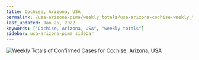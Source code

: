 ```yaml
---
title: Cochise, Arizona, USA
permalink: /usa-arizona-pima/weekly_totals/usa-arizona-cochise-weekly_totals.html
last_updated: Jan 25, 2022
keywords: ["Cochise, Arizona, USA", "weekly totals"]
sidebar: usa-arizona-pima_sidebar
---
```


![Weekly Totals of Confirmed Cases for Cochise, Arizona, USA](/covid_tracker/images/graphs/usa-arizona-cochise-weekly_totals_graph.png)
